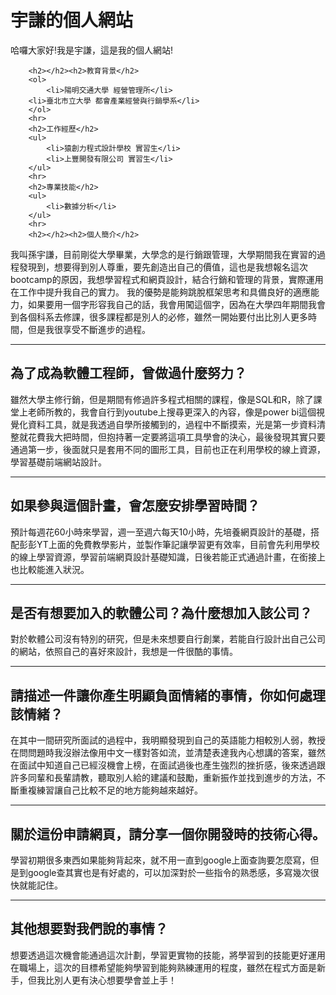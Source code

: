 <html lang="zh-tw">
    <head>
        <meta charset="UTF-8">
        <title>孫宇謙的個人網站</title>
    </head>
    <body>
        <h1>宇謙的個人網站</h1>
        <P>哈囉大家好!我是宇謙，這是我的個人網站!</P>
      
        
        <h2></h2><h2>教育背景</h2>
        <ol>
            <li>陽明交通大學 經營管理所</li>
        <li>臺北市立大學 都會產業經營與行銷學系</li>
        </ol>
        <hr>
        <h2>工作經歷</h2>
        <ul>
            <li>猿創力程式設計學校 實習生</li>
            <li>上豐開發有限公司 實習生</li>
        </ul>
        <hr>
        <h2>專業技能</h2>
        <ul>
            <li>數據分析</li>
        </ul>
        <hr>
        <h2></h2><h2>個人簡介</h2>
       
<P>我叫孫宇謙，目前剛從大學畢業，大學念的是行銷跟管理，大學期間我在實習的過程發現到，想要得到別人尊重，要先創造出自己的價值，這也是我想報名這次bootcamp的原因，我想學習程式和網頁設計，結合行銷和管理的背景，實際運用在工作中提升我自己的實力。
我的優勢是能夠跳脫框架思考和具備良好的適應能力，如果要用一個字形容我自己的話，我會用闖這個字，因為在大學四年期間我會到各個科系去修課，很多課程都是別人的必修，雖然一開始要付出比別人更多時間，但是我很享受不斷進步的過程。</P>
<hr>
        <h2></h2><h2>為了成為軟體工程師，曾做過什麼努力？</h2>
       
<P>雖然大學主修行銷，但是期間有修過許多程式相關的課程，像是SQL和R，除了課堂上老師所教的，我會自行到youtube上搜尋更深入的內容，像是power bi這個視覺化資料工具，就是我透過自學所接觸到的，過程中不斷摸索，光是第一步資料清整就花費我大把時間，但抱持著一定要將這項工具學會的決心，最後發現其實只要通過第一步，後面就只是套用不同的圖形工具，目前也正在利用學校的線上資源，學習基礎前端網站設計。</P>
 <hr>
        <h2></h2><h2>如果參與這個計畫，會怎麼安排學習時間？</h2>
   
<P>預計每週花60小時來學習，週一至週六每天10小時，先培養網頁設計的基礎，搭配彭彭YT上面的免費教學影片，並製作筆記讓學習更有效率，目前會先利用學校的線上學習資源，學習前端網頁設計基礎知識，日後若能正式通過計畫，在銜接上也比較能進入狀況。</P>     
 <hr>
        <h2></h2><h2>是否有想要加入的軟體公司？為什麼想加入該公司？</h2>
      
<P>對於軟體公司沒有特別的研究，但是未來想要自行創業，若能自行設計出自己公司的網站，依照自己的喜好來設計，我想是一件很酷的事情。</P>            
<hr>
        <h2></h2><h2>請描述一件讓你產生明顯負面情緒的事情，你如何處理該情緒？</h2>
     
<P>在其中一間研究所面試的過程中，我明顯發現到自己的英語能力相較別人弱，教授在問問題時我沒辦法像用中文一樣對答如流，並清楚表達我內心想講的答案，雖然在面試中知道自己已經沒機會上榜，在面試過後也產生強烈的挫折感，後來透過跟許多同輩和長輩請教，聽取別人給的建議和鼓勵，重新振作並找到進步的方法，不斷重複練習讓自己比較不足的地方能夠越來越好。</P>           
<hr>
        <h2></h2><h2>關於這份申請網頁，請分享一個你開發時的技術心得。</h2>
      
<P>學習初期很多東西如果能夠背起來，就不用一直到google上面查詢要怎麼寫，但是到google查其實也是有好處的，可以加深對於一些指令的熟悉感，多寫幾次很快就能記住。</P>       
<hr>
        <h2></h2><h2>其他想要對我們說的事情？</h2>

<P>想要透過這次機會能通過這次計劃，學習更實物的技能，將學習到的技能更好運用在職場上，這次的目標希望能夠學習到能夠熟練運用的程度，雖然在程式方面是新手，但我比別人更有決心想要學會並上手！</P>     
       </body>
</html>
    
